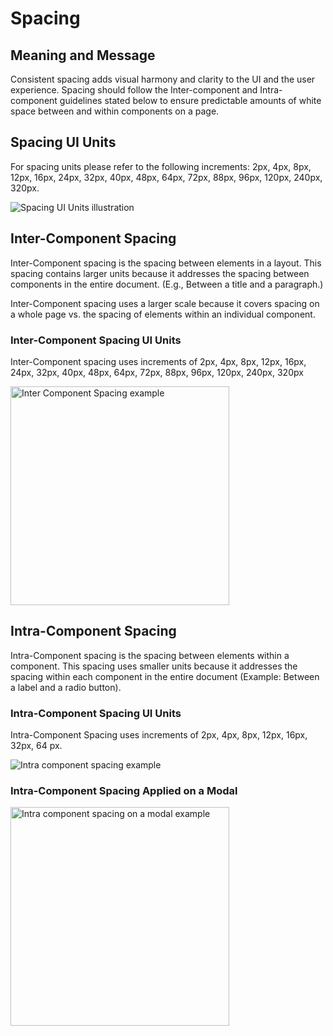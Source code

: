 
# Spacing

## Meaning and Message

Consistent spacing adds visual harmony and clarity to the UI and the user experience. Spacing should follow the Inter-component and Intra-component guidelines stated below to ensure predictable amounts of white space between and within components on a page.

## Spacing UI Units

For spacing units please refer to the following increments: 2px, 4px, 8px, 12px, 16px, 24px, 32px, 40px, 48px, 64px, 72px, 88px, 96px, 120px, 240px, 320px.

<p><img src="/assets/images/Spacing-UI-Units.png" alt="Spacing UI Units illustration" class="image-border" /></p>

## Inter-Component Spacing

Inter-Component spacing is the spacing between elements in a layout. This spacing contains larger units because it addresses the spacing between components in the entire document. (E.g., Between a title and a paragraph.)

Inter-Component spacing uses a larger scale because it covers spacing on a whole page vs. the spacing of elements within an individual component.

### Inter-Component Spacing UI Units

Inter-Component spacing uses increments of 2px, 4px, 8px, 12px, 16px, 24px, 32px, 40px, 48px, 64px, 72px, 88px, 96px, 120px, 240px, 320px

<p><img src="/assets/images/Inter Component Spacing.jpg" width="350" alt="Inter Component Spacing example" class="image-border" /></p>

## Intra-Component Spacing

Intra-Component spacing is the spacing between elements within a component. This spacing uses smaller units because it addresses the spacing within each component in the entire document (Example: Between a label and a radio button).

### Intra-Component Spacing UI Units

Intra-Component Spacing uses increments of 2px, 4px, 8px, 12px, 16px, 32px, 64 px.

<p><img src="/assets/images/IntraComponentSpacing.png" alt="Intra component spacing example" class="image-border" /></p>

### Intra-Component Spacing Applied on a Modal

<p><img src="/assets/images/Intra Component Spacing.png" width="350" alt="Intra component spacing on a modal example" class="image-border" /></p>

